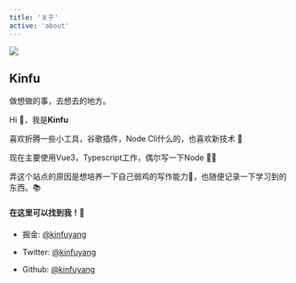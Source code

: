 ```yaml
---
title: '关于'
active: 'about'
---
```


<div class='about'>

<img class='about-logo' src='/images/user.jpg'>

## Kinfu

<p class='about-description'>做想做的事，去想去的地方。</p>

<p>Hi 👋，我是<strong>Kinfu</strong></p>

<p>
  喜欢折腾一些小工具，谷歌插件，Node Cli什么的，也喜欢新技术 🦄
</p>

<p>
  现在主要使用Vue3，Typescript工作，偶尔写一下Node 😮‍💨
</p>

<p>
  弄这个站点的原因是想培养一下自己弱鸡的写作能力🐣，也随便记录一下学习到的东西。📚
</p>

<div style='margin-top:20px'></div>

#### 在这里可以找到我！📲

<div style='margin-top:10px'></div>

- 掘金: [@kinfuyang](https://juejin.cn/user/1257497032146535)

- Twitter: [@kinfuyang](https://twitter.com/Kinfuyang)
- Github: [@kinfuyang](https://github.com/kinfuyang)

</div>
